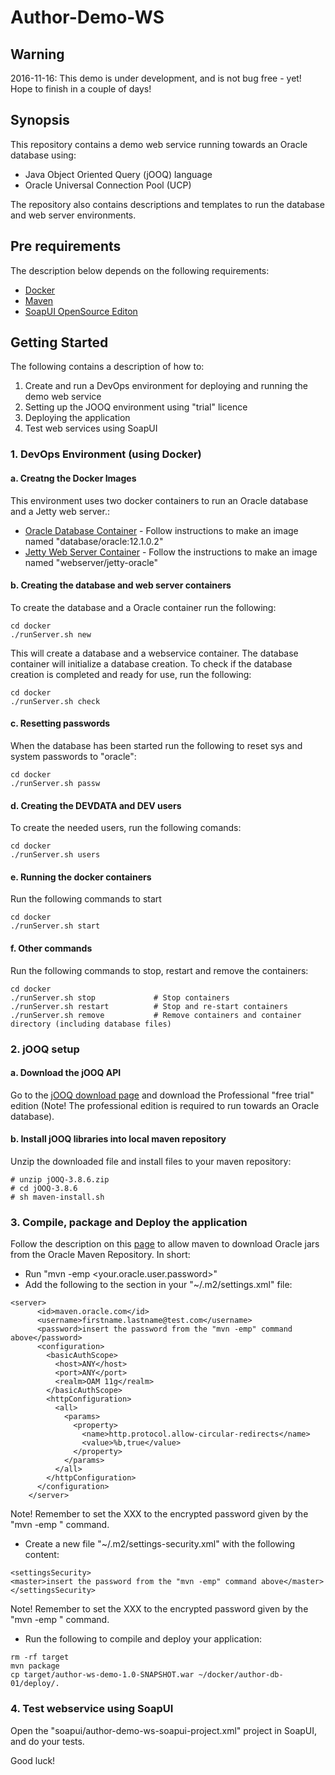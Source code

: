 # Author-Demo-WS

## Warning

2016-11-16: This demo is under development, and is not bug free - yet! Hope to finish in a couple of days!

## Synopsis

This repository contains a demo web service running towards an Oracle database using:

- Java Object Oriented Query (jOOQ) language
- Oracle Universal Connection Pool (UCP)

The repository also contains  descriptions and templates to run the database and web server environments.

## Pre requirements

The description below depends on the following requirements:

- [Docker](https://www.docker.com/products/overview)
- [Maven](https://maven.apache.org/download.cgi)
- [SoapUI OpenSource Editon](https://www.soapui.org/downloads/soapui.html)

## Getting Started

The following contains a description of how to:

1. Create and run a DevOps environment for deploying and running the demo web service
2. Setting up the JOOQ environment using "trial" licence
3. Deploying the application
4. Test web services using SoapUI

### 1. DevOps Environment (using Docker)

#### a. Creatng the  Docker Images
This environment uses two docker containers to run an Oracle database and a Jetty web server.:

* [Oracle Database Container](docker/db-env) - Follow instructions to make an image named "database/oracle:12.1.0.2"
* [Jetty Web Server Container](docker/jetty-env) - Follow the instructions to make an image named "webserver/jetty-oracle" 

#### b. Creating the database and web server containers

To create the database and a Oracle container run the following:

```
cd docker
./runServer.sh new
```
This will create a database and a webservice container. The database container will initialize a database creation.
To check if the database creation is completed and ready for use, run the following:

```
cd docker
./runServer.sh check 
```
#### c. Resetting passwords

When the database has been started run the following to reset sys and system passwords to "oracle":

```
cd docker
./runServer.sh passw
```

#### d. Creating the DEVDATA and DEV users

To create the needed users, run the following comands:
```
cd docker
./runServer.sh users 
```

#### e. Running the docker containers

Run the following commands to start 
```
cd docker
./runServer.sh start
```

#### f. Other commands

Run the following commands to stop, restart and remove the containers:
```
cd docker
./runServer.sh stop             # Stop containers
./runServer.sh restart          # Stop and re-start containers
./runServer.sh remove           # Remove containers and container directory (including database files)
```

### 2. jOOQ setup

#### a. Download the jOOQ API
Go to the [jOOQ download page](http://www.jooq.org/download/) and download the Professional "free trial" edition (Note! The professional edition is required to run towards an Oracle database). 

#### b. Install jOOQ libraries into local maven repository 
Unzip the downloaded file and install files to your maven repository: 
```
# unzip jOOQ-3.8.6.zip
# cd jOOQ-3.8.6
# sh maven-install.sh
```

### 3. Compile, package and Deploy the application

Follow the description on this [page](https://blogs.oracle.com/dev2dev/entry/oracle_maven_repository_instructions_for) to allow maven to download Oracle jars from the Oracle Maven Repository. In short:
- Run "mvn -emp <your.oracle.user.password>"
- Add the following to the <servers> section in your "~/.m2/settings.xml" file:

```
<server>
      <id>maven.oracle.com</id>
      <username>firstname.lastname@test.com</username>
      <password>insert the password from the "mvn -emp" command above</password>
      <configuration>
        <basicAuthScope>
          <host>ANY</host>
          <port>ANY</port>
          <realm>OAM 11g</realm>
        </basicAuthScope>
        <httpConfiguration>
          <all>
            <params>
              <property>
                <name>http.protocol.allow-circular-redirects</name>
                <value>%b,true</value>
              </property>
            </params>
          </all>
        </httpConfiguration>
      </configuration>
    </server>
```
Note! Remember to set the <password>XXX</password> to the encrypted password given by the "mvn -emp <password>" command.

- Create a new file "~/.m2/settings-security.xml" with the following content:
```
<settingsSecurity>
<master>insert the password from the "mvn -emp" command above</master>
</settingsSecurity>
```
Note! Remember to set the <master>XXX</master> to the encrypted password given by the "mvn -emp <password>" command.

- Run the following to compile and deploy your application:

```
rm -rf target
mvn package
cp target/author-ws-demo-1.0-SNAPSHOT.war ~/docker/author-db-01/deploy/.
```

### 4. Test webservice using SoapUI

Open the "soapui/author-demo-ws-soapui-project.xml" project in SoapUI, and do your tests.

Good luck!

